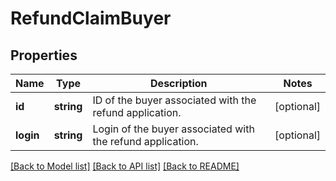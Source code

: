 # RefundClaimBuyer

## Properties
Name | Type | Description | Notes
------------ | ------------- | ------------- | -------------
**id** | **string** | ID of the buyer associated with the refund application. | [optional] 
**login** | **string** | Login of the buyer associated with the refund application. | [optional] 

[[Back to Model list]](../../README.md#documentation-for-models) [[Back to API list]](../../README.md#documentation-for-api-endpoints) [[Back to README]](../../README.md)

